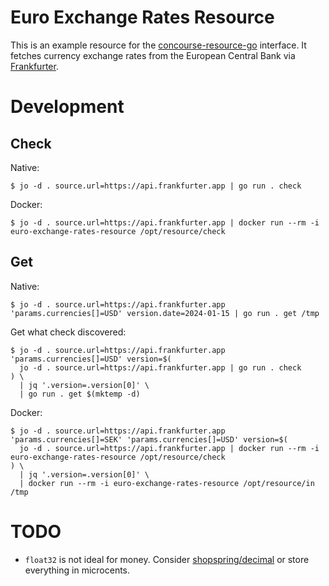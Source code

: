 # Euro Exchange Rates Resource

This is an example resource for the [concourse-resource-go](https://github.com/suhlig/concourse-resource-go) interface. It fetches currency exchange rates from the European Central Bank via [Frankfurter](https://github.com/hakanensari/frankfurter).

# Development

## Check

Native:

```command
$ jo -d . source.url=https://api.frankfurter.app | go run . check
```

Docker:

```command
$ jo -d . source.url=https://api.frankfurter.app | docker run --rm -i euro-exchange-rates-resource /opt/resource/check
```

## Get

Native:

```command
$ jo -d . source.url=https://api.frankfurter.app 'params.currencies[]=USD' version.date=2024-01-15 | go run . get /tmp
```

Get what check discovered:

```command
$ jo -d . source.url=https://api.frankfurter.app 'params.currencies[]=USD' version=$(
  jo -d . source.url=https://api.frankfurter.app | go run . check
) \
  | jq '.version=.version[0]' \
  | go run . get $(mktemp -d)
```

Docker:

```command
$ jo -d . source.url=https://api.frankfurter.app 'params.currencies[]=SEK' 'params.currencies[]=USD' version=$(
  jo -d . source.url=https://api.frankfurter.app | docker run --rm -i euro-exchange-rates-resource /opt/resource/check
) \
  | jq '.version=.version[0]' \
  | docker run --rm -i euro-exchange-rates-resource /opt/resource/in /tmp
```

# TODO

* `float32` is not ideal for money. Consider [shopspring/decimal](https://github.com/shopspring/decimal) or store everything in microcents.
